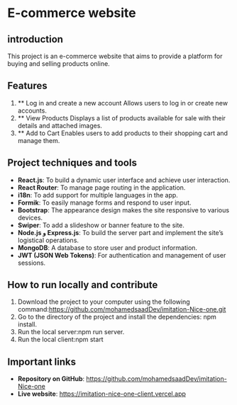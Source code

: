 # E-commerce website
## introduction
This project is an e-commerce website that aims to provide a platform for buying and selling products online.
## Features
1. ** Log in and create a new account Allows users to log in or create new accounts.
2. ** View Products Displays a list of products available for sale with their details and attached images.
3. ** Add to Cart Enables users to add products to their shopping cart and manage them.
   
## Project techniques and tools
- **React.js**: To build a dynamic user interface and achieve user interaction.
- **React Router**: To manage page routing in the application.
- **i18n**: To add support for multiple languages in the app.
- **Formik**: To easily manage forms and respond to user input.
- **Bootstrap**: The appearance design makes the site responsive to various devices.
- **Swiper**: To add a slideshow or banner feature to the site.
- **Node.js و Express.js**: To build the server part and implement the site’s logistical operations.
- **MongoDB**: A database to store user and product information.
- **JWT (JSON Web Tokens)**: For authentication and management of user sessions.
  
## How to run locally and contribute
1. Download the project to your computer using the following command:https://github.com/mohamedsaadDev/imitation-Nice-one.git
2.  Go to the directory of the project and install the dependencies: npm install.
3.  Run the local server:npm run server.
4.  Run the local client:npm start

## Important links
- **Repository on GitHub**: https://github.com/mohamedsaadDev/imitation-Nice-one
- **Live website**: https://imitation-nice-one-client.vercel.app


  
